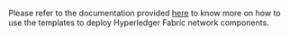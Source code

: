 Please refer to the documentation provided [here](https://review.docs.microsoft.com/en-us/azure/blockchain/templates/hyperledger-fabric-consortium-azure-kubernetes-service?branch=pr-en-us-101886) to know more on how to use the templates to deploy Hyperledger Fabric network components. 
